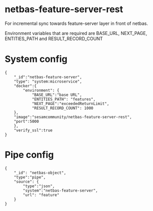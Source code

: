 # netbas-feature-server-rest

For incremental sync towards feature-server layer in front of netbas.

Environment variables that are required are BASE_URL, NEXT_PAGE, ENTITIES_PATH and RESULT_RECORD_COUNT 

# System config
```
{
	"_id":"netbas-feature-server", 
	"type": "system:microservice",
	"docker":{
		"environment": {
			"BASE_URL":"base URL",
			"ENTITIES_PATH": "features",
			"NEXT_PAGE":"exceededReturnLimit",
			"RESULT_RECORD_COUNT": 1000
	},
	"image":"sesamcommunity/netbas-feature-server-rest",
	"port":5000
	},
	"verify_ssl":true
}
```

# Pipe config
```
{
	"_id": "netbas-object",
	"type":"pipe",
	"source": {
		"type":"json",
		"system":"netbas-feature-server",
		"url": "feature"
	}
}
```
